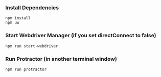 ### Install Dependencies

```
npm install
npm uw
```

### Start Webdriver Manager (if you set directConnect to false) 

```
npm run start-webdriver
```


### Run Protractor (in another terminal window)

```
npm run protractor
```


